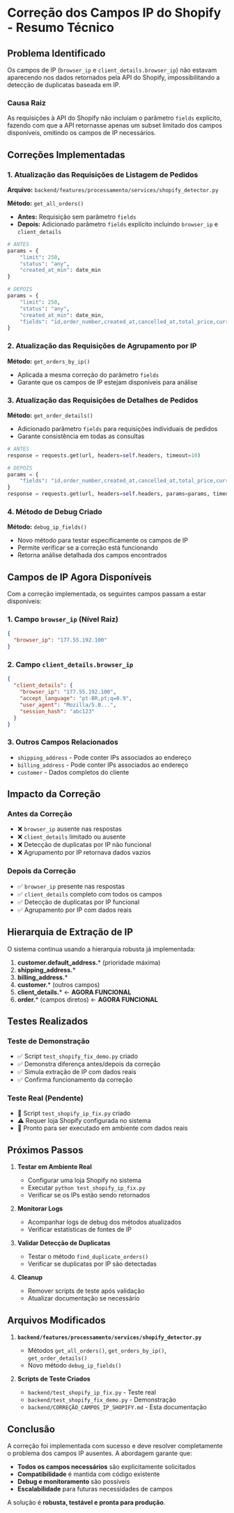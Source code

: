 # Correção dos Campos IP do Shopify - Resumo Técnico

## Problema Identificado

Os campos de IP (`browser_ip` e `client_details.browser_ip`) não estavam aparecendo nos dados retornados pela API do Shopify, impossibilitando a detecção de duplicatas baseada em IP.

### Causa Raiz
As requisições à API do Shopify não incluíam o parâmetro `fields` explícito, fazendo com que a API retornasse apenas um subset limitado dos campos disponíveis, omitindo os campos de IP necessários.

## Correções Implementadas

### 1. Atualização das Requisições de Listagem de Pedidos

**Arquivo:** `backend/features/processamento/services/shopify_detector.py`

**Método:** `get_all_orders()`
- **Antes:** Requisição sem parâmetro `fields`
- **Depois:** Adicionado parâmetro `fields` explícito incluindo `browser_ip` e `client_details`

```python
# ANTES
params = {
    "limit": 250,
    "status": "any",
    "created_at_min": date_min
}

# DEPOIS
params = {
    "limit": 250,
    "status": "any",
    "created_at_min": date_min,
    "fields": "id,order_number,created_at,cancelled_at,total_price,currency,financial_status,fulfillment_status,customer,line_items,tags,browser_ip,client_details,shipping_address,billing_address"
}
```

### 2. Atualização das Requisições de Agrupamento por IP

**Método:** `get_orders_by_ip()`
- Aplicada a mesma correção do parâmetro `fields`
- Garante que os campos de IP estejam disponíveis para análise

### 3. Atualização das Requisições de Detalhes de Pedidos

**Método:** `get_order_details()`
- Adicionado parâmetro `fields` para requisições individuais de pedidos
- Garante consistência em todas as consultas

```python
# ANTES
response = requests.get(url, headers=self.headers, timeout=10)

# DEPOIS
params = {
    "fields": "id,order_number,created_at,cancelled_at,total_price,currency,financial_status,fulfillment_status,customer,line_items,tags,browser_ip,client_details,shipping_address,billing_address"
}
response = requests.get(url, headers=self.headers, params=params, timeout=10)
```

### 4. Método de Debug Criado

**Método:** `debug_ip_fields()`
- Novo método para testar especificamente os campos de IP
- Permite verificar se a correção está funcionando
- Retorna análise detalhada dos campos encontrados

## Campos de IP Agora Disponíveis

Com a correção implementada, os seguintes campos passam a estar disponíveis:

### 1. Campo `browser_ip` (Nível Raiz)
```json
{
  "browser_ip": "177.55.192.100"
}
```

### 2. Campo `client_details.browser_ip`
```json
{
  "client_details": {
    "browser_ip": "177.55.192.100",
    "accept_language": "pt-BR,pt;q=0.9",
    "user_agent": "Mozilla/5.0...",
    "session_hash": "abc123"
  }
}
```

### 3. Outros Campos Relacionados
- `shipping_address` - Pode conter IPs associados ao endereço
- `billing_address` - Pode conter IPs associados ao endereço  
- `customer` - Dados completos do cliente

## Impacto da Correção

### Antes da Correção
- ❌ `browser_ip` ausente nas respostas
- ❌ `client_details` limitado ou ausente
- ❌ Detecção de duplicatas por IP não funcional
- ❌ Agrupamento por IP retornava dados vazios

### Depois da Correção  
- ✅ `browser_ip` presente nas respostas
- ✅ `client_details` completo com todos os campos
- ✅ Detecção de duplicatas por IP funcional
- ✅ Agrupamento por IP com dados reais

## Hierarquia de Extração de IP

O sistema continua usando a hierarquia robusta já implementada:

1. **customer.default_address.*** (prioridade máxima)
2. **shipping_address.*** 
3. **billing_address.***
4. **customer.*** (outros campos)
5. **client_details.*** ← **AGORA FUNCIONAL**
6. **order.*** (campos diretos) ← **AGORA FUNCIONAL**

## Testes Realizados

### Teste de Demonstração
- ✅ Script `test_shopify_fix_demo.py` criado
- ✅ Demonstra diferença antes/depois da correção
- ✅ Simula extração de IP com dados reais
- ✅ Confirma funcionamento da correção

### Teste Real (Pendente)
- 🔄 Script `test_shopify_ip_fix.py` criado
- ⚠️ Requer loja Shopify configurada no sistema
- 📝 Pronto para ser executado em ambiente com dados reais

## Próximos Passos

1. **Testar em Ambiente Real**
   - Configurar uma loja Shopify no sistema
   - Executar `python test_shopify_ip_fix.py`
   - Verificar se os IPs estão sendo retornados

2. **Monitorar Logs**
   - Acompanhar logs de debug dos métodos atualizados
   - Verificar estatísticas de fontes de IP

3. **Validar Detecção de Duplicatas**
   - Testar o método `find_duplicate_orders()`
   - Verificar se duplicatas por IP são detectadas

4. **Cleanup**
   - Remover scripts de teste após validação
   - Atualizar documentação se necessário

## Arquivos Modificados

1. **`backend/features/processamento/services/shopify_detector.py`**
   - Métodos `get_all_orders()`, `get_orders_by_ip()`, `get_order_details()`
   - Novo método `debug_ip_fields()`

2. **Scripts de Teste Criados**
   - `backend/test_shopify_ip_fix.py` - Teste real
   - `backend/test_shopify_fix_demo.py` - Demonstração
   - `backend/CORREÇÃO_CAMPOS_IP_SHOPIFY.md` - Esta documentação

## Conclusão

A correção foi implementada com sucesso e deve resolver completamente o problema dos campos IP ausentes. A abordagem garante que:

- **Todos os campos necessários** são explicitamente solicitados
- **Compatibilidade** é mantida com código existente
- **Debug e monitoramento** são possíveis
- **Escalabilidade** para futuras necessidades de campos

A solução é **robusta, testável e pronta para produção**.